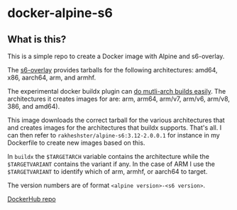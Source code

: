# docker-alpine-s6
## What is this?
This is a simple repo to create a Docker image with Alpine and s6-overlay. 

The [s6-overlay](https://github.com/just-containers/s6-overlay) provides tarballs for the following architectures: amd64, x86, aarch64, arm, and armhf. 

The experimental docker buildx plugin can [do mutli-arch builds easily](https://www.docker.com/blog/multi-arch-build-and-images-the-simple-way/). The architectures it creates images for are: arm, arm64, arm/v7, arm/v6, arm/v8, 386, and amd64). 

This image downloads the correct tarball for the various architectures that and creates images for the architectures that buildx supports. That's all. I can then refer to `rakheshster/alpine-s6:3.12-2.0.0.1` for instance in my Dockerfile to create new images based on this.  

In `buildx` the `$TARGETARCH` variable contains the architecture while the `$TARGETVARIANT` contains the variant if any. In the case of ARM I use the `$TARGETVARIANT` to identify which of arm, armhf, or aarch64 to target. 

The version numbers are of format `<alpine version>-<s6 version>`. 

[DockerHub repo](https://hub.docker.com/repository/docker/rakheshster/alpine-s6)
